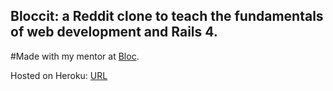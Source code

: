 ## Bloccit: a Reddit clone to teach the fundamentals of web development and Rails 4.

#Made with my mentor at [Bloc](http://bloc.io).

Hosted on Heroku:
[URL](https://priceat-bloccit.herokuapp.com/)
